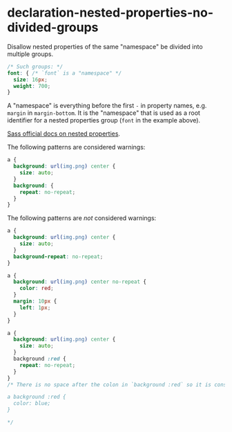 # declaration-nested-properties-no-divided-groups

Disallow nested properties of the same "namespace" be divided into multiple groups.

```scss
/* Such groups: */
font: { /* `font` is a "namespace" */
  size: 16px;
  weight: 700;
}
```

A "namespace" is everything before the first `-` in property names, e.g. `margin` in `margin-bottom`. It is the "namespace" that is used as a root identifier for a nested properties group (`font` in the example above).

[Sass official docs on nested properties](http://sass-lang.com/documentation/file.SASS_REFERENCE.html#nested_properties).

The following patterns are considered warnings:

```scss
a {
  background: url(img.png) center {
    size: auto;
  }
  background: {
    repeat: no-repeat;
  }
}
```

The following patterns are *not* considered warnings:

```scss
a {
  background: url(img.png) center {
    size: auto;
  }
  background-repeat: no-repeat;
}
```

```scss
a {
  background: url(img.png) center no-repeat {
    color: red;
  }
  margin: 10px {
    left: 1px;
  }
}
```

```scss
a {
  background: url(img.png) center {
    size: auto;
  }
  background :red {
    repeat: no-repeat;
  }
}
/* There is no space after the colon in `background :red` so it is considered A SELECTOR and is compiled into: 

a background :red {
  color: blue;
}

*/
```
